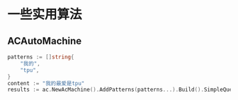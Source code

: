 # 一些实用算法

## ACAutoMachine
```Go
patterns := []string{
    "我的",
    "tpu",
}
content := "我的最爱是tpu"
results := ac.NewAcMachine().AddPatterns(patterns...).Build().SimpleQuery(content)
```
